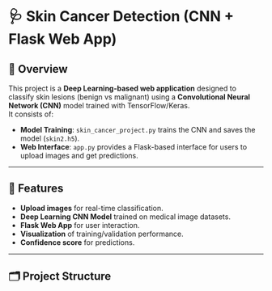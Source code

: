 # 🩺 Skin Cancer Detection (CNN + Flask Web App)

## 📌 Overview
This project is a **Deep Learning-based web application** designed to classify skin lesions (benign vs malignant) using a **Convolutional Neural Network (CNN)** model trained with TensorFlow/Keras.  
It consists of:
- **Model Training**: `skin_cancer_project.py` trains the CNN and saves the model (`skin2.h5`).
- **Web Interface**: `app.py` provides a Flask-based interface for users to upload images and get predictions.

---

## 🚀 Features
- **Upload images** for real-time classification.
- **Deep Learning CNN Model** trained on medical image datasets.
- **Flask Web App** for user interaction.
- **Visualization** of training/validation performance.
- **Confidence score** for predictions.

---

## 🗂 Project Structure
